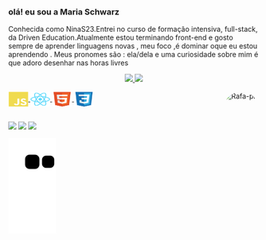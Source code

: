 ### olá! eu sou a Maria Schwarz 
  Conhecida como NinaS23.Entrei no curso de formação intensiva, full-stack, da Driven Education.Atualmente estou terminando front-end e  gosto sempre de aprender linguagens novas , meu foco ,é dominar oque eu  estou aprendendo . Meus pronomes são : ela/dela e uma curiosidade sobre mim é que adoro desenhar nas horas livres
<div align="center">
  <a href="https://github.com/NinaS23">
  <img height="180em" src="https://github-readme-stats.vercel.app/api?username=NinaS23&show_icons=true&theme=dracula&include_all_commits=true&count_private=true"/>
  <img height="180em" src="https://github-readme-stats.vercel.app/api/top-langs/?username=NinaS23&layout=compact&langs_count=7&theme=dracula"/>
</div>
<div style="display: inline_block"><br>
  <img align="center" alt="Nina-Js" height="30" width="40" src="https://raw.githubusercontent.com/devicons/devicon/master/icons/javascript/javascript-plain.svg">
  <img align="center" alt="Ninaa-React" height="30" width="40" src="https://raw.githubusercontent.com/devicons/devicon/master/icons/react/react-original.svg">
  <img align="center" alt="Nina-HTML" height="30" width="40" src="https://raw.githubusercontent.com/devicons/devicon/master/icons/html5/html5-original.svg">
  <img align="center" alt="Nina-CSS" height="30" width="40" src="https://raw.githubusercontent.com/devicons/devicon/master/icons/css3/css3-original.svg">
   <img align="right" alt="Rafa-pic" height="150" style="border-radius:50px;" src="https://media.giphy.com/media/zTUfL3diHoTV93S72m/giphy.gif">
</div>
  
  </div>
  
  ##
 
<div> 
  <a href="https://discord.com/channels/@me" target="_blank"><img src="https://img.shields.io/badge/Discord-7289DA?style=for-the-badge&logo=discord&logoColor=white" target="_blank"></a> 
  <a href="https://www.linkedin.com/in/maria-eduarda-marinho-schwarz-186ba2232/" target="_blank"><img src="https://img.shields.io/badge/-LinkedIn-%230077B5?style=for-the-badge&logo=linkedin&logoColor=white" target="_blank"></a> 
  <a href = "mailto:mariabevenuto062@gmail.com"><img src="https://img.shields.io/badge/-Gmail-%23333?style=for-the-badge&logo=gmail&logoColor=red" target="_blank"></a>
    
  ![Snake animation](https://github.com/rafaballerini/rafaballerini/blob/output/github-contribution-grid-snake.svg)
 </div>
